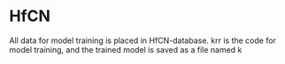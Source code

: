 # HfCN
All data for model training is placed in HfCN-database.
krr is the code for model training, and the trained model is saved as a file named k
